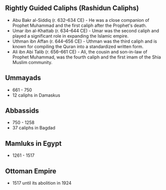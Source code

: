 ## Rightly Guided Caliphs (Rashidun Caliphs)
- Abu Bakr al-Siddiq (r. 632–634 CE) - He was a close companion of Prophet Muhammad and the first caliph after the Prophet's death.
- Umar ibn al-Khattab (r. 634–644 CE) - Umar was the second caliph and played a significant role in expanding the Islamic empire.
- Uthman ibn Affan (r. 644–656 CE) - Uthman was the third caliph and is known for compiling the Quran into a standardized written form.
- Ali ibn Abi Talib (r. 656–661 CE) - Ali, the cousin and son-in-law of Prophet Muhammad, was the fourth caliph and the first imam of the Shia Muslim community.
## Ummayads
- 661 - 750
- 12 caliphs in Damaskus
## Abbassids
- 750 - 1258
- 37 caliphs in Bagdad
## Mamluks in Egypt 
- 1261 - 1517
## Ottoman Empire
- 1517 until its abolition in 1924
